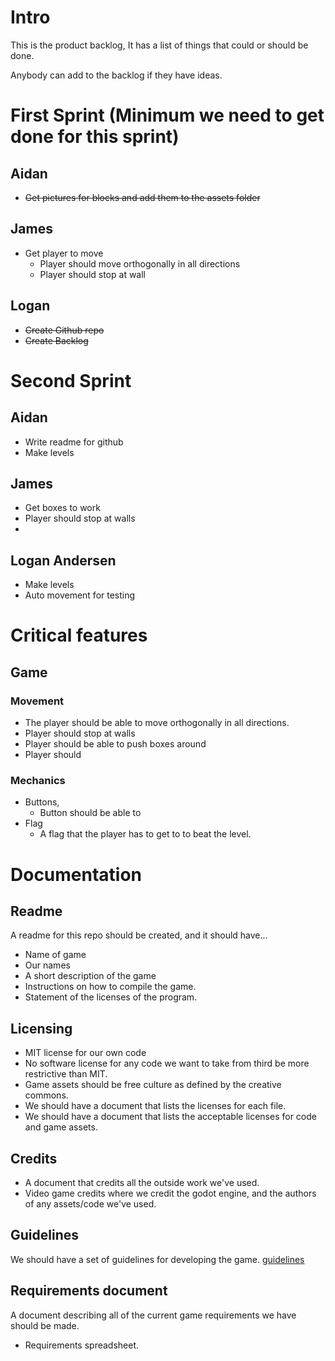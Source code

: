 # Intro
This is the product backlog, It has a list of things that could or
should be done. 

Anybody can add to the backlog if they have ideas. 

# First Sprint (Minimum we need to get done for this sprint)
## Aidan
- ~~Get pictures for blocks and add them to the assets folder~~

## James
- Get player to move
  - Player should move orthogonally in all directions
  - Player should stop at wall
## Logan 
- ~~Create Github repo~~
- ~~Create Backlog~~

# Second Sprint
## Aidan
- Write readme for github
- Make levels

## James 
- Get boxes to work
- Player should stop at walls
- 

## Logan Andersen
- Make levels
- Auto movement for testing 

# Critical features
## Game
### Movement 
- The player should be able to move orthogonally in all directions. 
- Player should stop at walls
- Player should be able to push boxes around
- Player should 

### Mechanics 
- Buttons, 
  - Button should be able to 
- Flag 
  - A flag that the player has to get to to beat the level. 

# Documentation
## Readme
A readme for this repo should be created, and it should have...
- Name of game 
- Our names
- A short description of the game
- Instructions on how to compile the game. 
- Statement of the licenses of the program. 

## Licensing 
- MIT license for our own code
- No software license for any code we want to take from third be more
  restrictive than MIT.
- Game assets should be free culture as defined by the creative
  commons. 
- We should have a document that lists the licenses for each file.
- We should have a document that lists the acceptable licenses for
  code and game assets. 

## Credits
- A document that credits all the outside work we've used.
- Video game credits where we credit the godot engine, and the authors
  of any assets/code we've used.

## Guidelines
We should have a set of guidelines for developing the game. 
[guidelines](guidelines.md)

## Requirements document
A document describing all of the current game requirements we have
should be made.

- Requirements spreadsheet.
